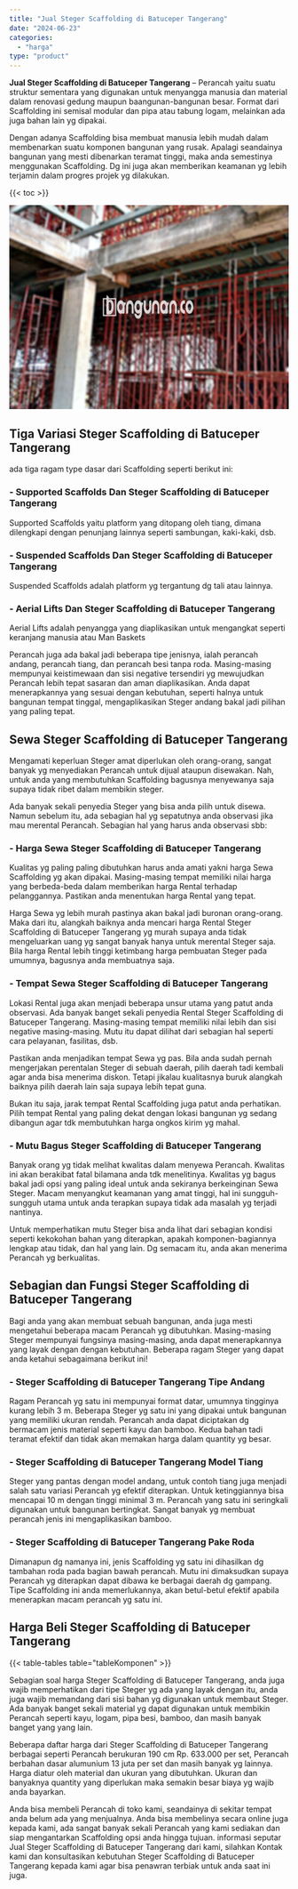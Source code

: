 ```yaml
---
title: "Jual Steger Scaffolding di Batuceper Tangerang"
date: "2024-06-23"
categories: 
  - "harga"
type: "product"
---
```


**Jual Steger Scaffolding di Batuceper Tangerang** – Perancah yaitu suatu struktur sementara yang digunakan untuk menyangga manusia dan material dalam renovasi gedung maupun baangunan-bangunan besar. Format dari Scaffolding ini semisal modular dan pipa atau tabung logam, melainkan ada juga bahan lain yg dipakai.

Dengan adanya Scaffolding bisa membuat manusia lebih mudah dalam membenarkan suatu komponen bangunan yang rusak. Apalagi seandainya bangunan yang mesti dibenarkan teramat tinggi, maka anda semestinya menggunakan Scaffolding. Dg ini juga akan memberikan keamanan yg lebih terjamin dalam progres projek yg dilakukan.

{{< toc >}}

![Jual Steger Scaffolding di Batuceper Tangerang](/images/sewa-scaffolding-steger-17.png)

## Tiga Variasi Steger Scaffolding di Batuceper Tangerang

ada tiga ragam type dasar dari Scaffolding seperti berikut ini:

### \- Supported Scaffolds Dan Steger Scaffolding di Batuceper Tangerang

Supported Scaffolds yaitu platform yang ditopang oleh tiang, dimana dilengkapi dengan penunjang lainnya seperti sambungan, kaki-kaki, dsb.

### \- Suspended Scaffolds Dan Steger Scaffolding di Batuceper Tangerang

Suspended Scaffolds adalah platform yg tergantung dg tali atau lainnya.

### \- Aerial Lifts Dan Steger Scaffolding di Batuceper Tangerang

Aerial Lifts adalah penyangga yang diaplikasikan untuk mengangkat seperti keranjang manusia atau Man Baskets

Perancah juga ada bakal jadi beberapa tipe jenisnya, ialah perancah andang, perancah tiang, dan perancah besi tanpa roda. Masing-masing mempunyai keistimewaan dan sisi negative tersendiri yg mewujudkan Perancah lebih tepat sasaran dan aman diaplikasikan. Anda dapat menerapkannya yang sesuai dengan kebutuhan, seperti halnya untuk bangunan tempat tinggal, mengaplikasikan Steger andang bakal jadi pilihan yang paling tepat.

## Sewa Steger Scaffolding di Batuceper Tangerang

Mengamati keperluan Steger amat diperlukan oleh orang-orang, sangat banyak yg menyediakan Perancah untuk dijual ataupun disewakan. Nah, untuk anda yang membutuhkan Scaffolding bagusnya menyewanya saja supaya tidak ribet dalam membikin steger.

Ada banyak sekali penyedia Steger yang bisa anda pilih untuk disewa. Namun sebelum itu, ada sebagian hal yg sepatutnya anda observasi jika mau merental Perancah. Sebagian hal yang harus anda observasi sbb:

### \- Harga Sewa Steger Scaffolding di Batuceper Tangerang

Kualitas yg paling paling dibutuhkan harus anda amati yakni harga Sewa Scaffolding yg akan dipakai. Masing-masing tempat memiliki nilai harga yang berbeda-beda dalam memberikan harga Rental terhadap pelanggannya. Pastikan anda menentukan harga Rental yang tepat.

Harga Sewa yg lebih murah pastinya akan bakal jadi buronan orang-orang. Maka dari itu, alangkah baiknya anda mencari harga Rental Steger Scaffolding di Batuceper Tangerang yg murah supaya anda tidak mengeluarkan uang yg sangat banyak hanya untuk merental Steger saja. Bila harga Rental lebih tinggi ketimbang harga pembuatan Steger pada umumnya, bagusnya anda membuatnya saja.

### \- Tempat Sewa Steger Scaffolding di Batuceper Tangerang

Lokasi Rental juga akan menjadi beberapa unsur utama yang patut anda observasi. Ada banyak banget sekali penyedia Rental Steger Scaffolding di Batuceper Tangerang. Masing-masing tempat memiliki nilai lebih dan sisi negative masing-masing. Mutu itu dapat dilihat dari sebagian hal seperti cara pelayanan, fasilitas, dsb.

Pastikan anda menjadikan tempat Sewa yg pas. Bila anda sudah pernah mengerjakan perentalan Steger di sebuah daerah, pilih daerah tadi kembali agar anda bisa menerima diskon. Tetapi jikalau kualitasnya buruk alangkah baiknya pilih daerah lain saja supaya lebih tepat guna.

Bukan itu saja, jarak tempat Rental Scaffolding juga patut anda perhatikan. Pilih tempat Rental yang paling dekat dengan lokasi bangunan yg sedang dibangun agar tdk membutuhkan harga ongkos kirim yg mahal.

### \- Mutu Bagus Steger Scaffolding di Batuceper Tangerang

Banyak orang yg tidak melihat kwalitas dalam menyewa Perancah. Kwalitas ini akan berakibat fatal bilamana anda tdk menelitinya. Kwalitas yg bagus bakal jadi opsi yang paling ideal untuk anda sekiranya berkeinginan Sewa Steger. Macam menyangkut keamanan yang amat tinggi, hal ini sungguh-sungguh utama untuk anda terapkan supaya tidak ada masalah yg terjadi nantinya.

Untuk memperhatikan mutu Steger bisa anda lihat dari sebagian kondisi seperti kekokohan bahan yang diterapkan, apakah komponen-bagiannya lengkap atau tidak, dan hal yang lain. Dg semacam itu, anda akan menerima Perancah yg berkualitas.

## Sebagian dan Fungsi Steger Scaffolding di Batuceper Tangerang

Bagi anda yang akan membuat sebuah bangunan, anda juga mesti mengetahui beberapa macam Perancah yg dibutuhkan. Masing-masing Steger mempunyai fungsinya masing-masing, anda dapat menerapkannya yang layak dengan dengan kebutuhan. Beberapa ragam Steger yang dapat anda ketahui sebagaimana berikut ini!

### \- Steger Scaffolding di Batuceper Tangerang Tipe Andang

Ragam Perancah yg satu ini mempunyai format datar, umumnya tingginya kurang lebih 3 m. Beberapa Steger yg satu ini yang dipakai untuk bangunan yang memiliki ukuran rendah. Perancah anda dapat diciptakan dg bermacam jenis material seperti kayu dan bamboo. Kedua bahan tadi teramat efektif dan tidak akan memakan harga dalam quantity yg besar.

### \- Steger Scaffolding di Batuceper Tangerang Model Tiang

Steger yang pantas dengan model andang, untuk contoh tiang juga menjadi salah satu variasi Perancah yg efektif diterapkan. Untuk ketinggiannya bisa mencapai 10 m dengan tinggi minimal 3 m. Perancah yang satu ini seringkali digunakan untuk bangunan bertingkat. Sangat banyak yg membuat perancah jenis ini mengaplikasikan bamboo.

### \- Steger Scaffolding di Batuceper Tangerang Pake Roda

Dimanapun dg namanya ini, jenis Scaffolding yg satu ini dihasilkan dg tambahan roda pada bagian bawah perancah. Mutu ini dimaksudkan supaya Perancah yg diterapkan dapat dibawa ke berbagai daerah dg gampang. Tipe Scaffolding ini anda memerlukannya, akan betul-betul efektif apabila menerapkan macam perancah yg satu ini.

## Harga Beli Steger Scaffolding di Batuceper Tangerang

{{< table-tables table="tableKomponen" >}}

Sebagian soal harga Steger Scaffolding di Batuceper Tangerang, anda juga wajib memperhatikan dari tipe Steger yg ada yang layak dengan itu, anda juga wajib memandang dari sisi bahan yg digunakan untuk membaut Steger. Ada banyak banget sekali material yg dapat digunakan untuk membikin Perancah seperti kayu, logam, pipa besi, bamboo, dan masih banyak banget yang yang lain.

Beberapa daftar harga dari Steger Scaffolding di Batuceper Tangerang berbagai seperti Perancah berukuran 190 cm Rp. 633.000 per set, Perancah berbahan dasar alumunium 13 juta per set dan masih banyak yg lainnya. Harga diatur oleh material dan ukuran yang dibutuhkan. Ukuran dan banyaknya quantity yang diperlukan maka semakin besar biaya yg wajib anda bayarkan.

Anda bisa membeli Perancah di toko kami, seandainya di sekitar tempat anda belum ada yang menjualnya. Anda bisa membelinya secara online juga kepada kami, ada sangat banyak sekali Perancah yang kami sediakan dan siap mengantarkan Scaffolding opsi anda hingga tujuan. informasi seputar Jual Steger Scaffolding di Batuceper Tangerang dari kami, silahkan Kontak kami dan konsultasikan kebutuhan Steger Scaffolding di Batuceper Tangerang kepada kami agar bisa penawran terbiak untuk anda saat ini juga.
